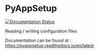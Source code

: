 # PyAppSetup

[![Documentation Status](https://readthedocs.org/projects/pyappsetup/badge/?version=latest)](https://pyappsetup.readthedocs.io/en/latest/?badge=latest)

Reading / writing configuration files

Documentation can be found at : https://pyappsetup.readthedocs.io/en/latest
